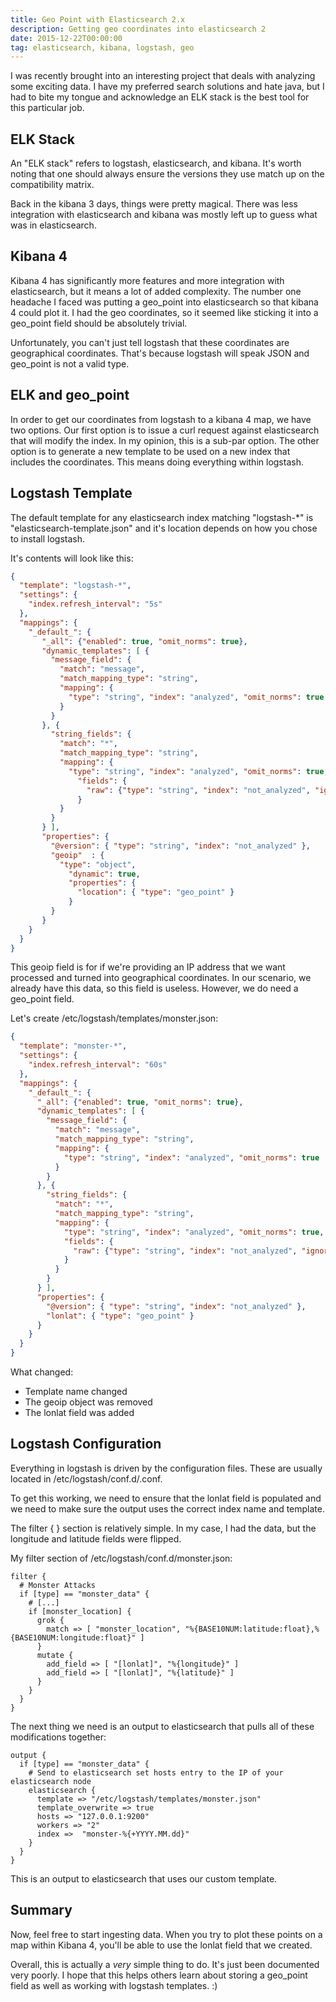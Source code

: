 ```yaml
---
title: Geo Point with Elasticsearch 2.x
description: Getting geo coordinates into elasticsearch 2
date: 2015-12-22T00:00:00
tag: elasticsearch, kibana, logstash, geo
---
```


I was recently brought into an interesting project that deals with analyzing
some exciting data. I have my preferred search solutions and hate java, but
I had to bite my tongue and acknowledge an ELK stack is the best tool for this
particular job.

ELK Stack
---------

An "ELK stack" refers to logstash, elasticsearch, and kibana. It's worth noting
that one should always ensure the versions they use match up on the compatibility
matrix.

Back in the kibana 3 days, things were pretty magical. There was less integration
with elasticsearch and kibana was mostly left up to guess what was in elasticsearch.

Kibana 4
--------

Kibana 4 has significantly more features and more integration with elasticsearch,
but it means a lot of added complexity. The number one headache I faced was
putting a geo\_point into elasticsearch so that kibana 4 could plot it. I had the
geo coordinates, so it seemed like sticking it into a geo\_point field should be
absolutely trivial.

Unfortunately, you can't just tell logstash that these coordinates are
geographical coordinates. That's because logstash will speak JSON and geo\_point
is not a valid type.

ELK and geo\_point
------------------

In order to get our coordinates from logstash to a kibana 4 map, we have two
options. Our first option is to issue a curl request against elasticsearch that
will modify the index. In my opinion, this is a sub-par option. The other option
is to generate a new template to be used on a new index that includes the
coordinates. This means doing everything within logstash.

Logstash Template
-----------------

The default template for any elasticsearch index matching "logstash-\*" is
"elasticsearch-template.json" and it's location depends on how you chose to
install logstash.

It's contents will look like this:

```json
{
  "template": "logstash-*",
  "settings": {
    "index.refresh_interval": "5s"
  },
  "mappings": {
    "_default_": {
       "_all": {"enabled": true, "omit_norms": true},
       "dynamic_templates": [ {
         "message_field": {
           "match": "message",
           "match_mapping_type": "string",
           "mapping": {
             "type": "string", "index": "analyzed", "omit_norms": true
           }
         }
       }, {
         "string_fields": {
           "match": "*",
           "match_mapping_type": "string",
           "mapping": {
             "type": "string", "index": "analyzed", "omit_norms": true,
               "fields": {
                 "raw": {"type": "string", "index": "not_analyzed", "ignore_above": 256}
               }
           }
         }
       } ],
       "properties": {
         "@version": { "type": "string", "index": "not_analyzed" },
         "geoip"  : {
           "type": "object",
             "dynamic": true,
             "properties": {
               "location": { "type": "geo_point" }
             }
         }
       }
    }
  }
}
```

This geoip field is for if we're providing an IP address that we want processed
and turned into geographical coordinates. In our scenario, we already have this
data, so this field is useless. However, we do need a geo\_point field.

Let's create /etc/logstash/templates/monster.json:
```json
{
  "template": "monster-*",
  "settings": {
    "index.refresh_interval": "60s"
  },
  "mappings": {
    "_default_": {
      "_all": {"enabled": true, "omit_norms": true},
      "dynamic_templates": [ {
        "message_field": {
          "match": "message",
          "match_mapping_type": "string",
          "mapping": {
            "type": "string", "index": "analyzed", "omit_norms": true
          }
        }
      }, {
        "string_fields": {
          "match": "*",
          "match_mapping_type": "string",
          "mapping": {
            "type": "string", "index": "analyzed", "omit_norms": true,
            "fields": {
              "raw": {"type": "string", "index": "not_analyzed", "ignore_above": 256}
            }
          }
        }
      } ],
      "properties": {
        "@version": { "type": "string", "index": "not_analyzed" },
        "lonlat": { "type": "geo_point" }
      }
    }
  }
}
```

What changed:

- Template name changed
- The geoip object was removed
- The lonlat field was added

Logstash Configuration
----------------------

Everything in logstash is driven by the configuration files. These are usually
located in /etc/logstash/conf.d/<filename>.conf.

To get this working, we need to ensure that the lonlat field is populated and we
need to make sure the output uses the correct index name and template.

The filter { } section is relatively simple. In my case, I had the data, but the
longitude and latitude fields were flipped.

My filter section of /etc/logstash/conf.d/monster.json:
```text
filter {
  # Monster Attacks
  if [type] == "monster_data" {
    # [...]
    if [monster_location] {
      grok {
        match => [ "monster_location", "%{BASE10NUM:latitude:float},%{BASE10NUM:longitude:float}" ]
      }
      mutate {
        add_field => [ "[lonlat]", "%{longitude}" ]
        add_field => [ "[lonlat]", "%{latitude}" ]
      }
    }
  }
}
```

The next thing we need is an output to elasticsearch that pulls all of these
modifications together:
```text
output {
  if [type] == "monster_data" {
    # Send to elasticsearch set hosts entry to the IP of your elasticsearch node
    elasticsearch {
      template => "/etc/logstash/templates/monster.json"
      template_overwrite => true
      hosts => "127.0.0.1:9200"
      workers => "2"
      index =>  "monster-%{+YYYY.MM.dd}"
    }
  }
}
```

This is an output to elasticsearch that uses our custom template.

Summary
-------

Now, feel free to start ingesting data. When you try to plot these points on a
map within Kibana 4, you'll be able to use the lonlat field that we created.

Overall, this is actually a *very* simple thing to do. It's just been documented
very poorly. I hope that this helps others learn about storing a geo\_point field
as well as working with logstash templates. :)
